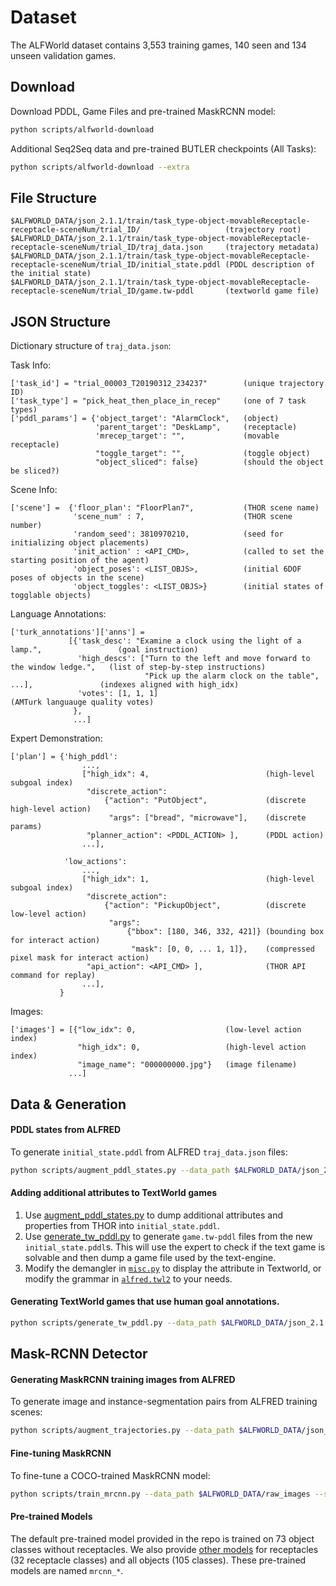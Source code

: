 # Dataset

The ALFWorld dataset contains 3,553 training games, 140 seen and 134 unseen validation games.

## Download

Download PDDL, Game Files and pre-trained MaskRCNN model:

```bash
python scripts/alfworld-download
```

Additional Seq2Seq data and pre-trained BUTLER checkpoints (All Tasks):

```bash
python scripts/alfworld-download --extra
```

## File Structure

```
$ALFWORLD_DATA/json_2.1.1/train/task_type-object-movableReceptacle-receptacle-sceneNum/trial_ID/                   (trajectory root)
$ALFWORLD_DATA/json_2.1.1/train/task_type-object-movableReceptacle-receptacle-sceneNum/trial_ID/traj_data.json     (trajectory metadata)
$ALFWORLD_DATA/json_2.1.1/train/task_type-object-movableReceptacle-receptacle-sceneNum/trial_ID/initial_state.pddl (PDDL description of the initial state)
$ALFWORLD_DATA/json_2.1.1/train/task_type-object-movableReceptacle-receptacle-sceneNum/trial_ID/game.tw-pddl       (textworld game file)
```

## JSON Structure

Dictionary structure of `traj_data.json`:

Task Info:
```
['task_id'] = "trial_00003_T20190312_234237"        (unique trajectory ID)
['task_type'] = "pick_heat_then_place_in_recep"     (one of 7 task types)
['pddl_params'] = {'object_target': "AlarmClock",   (object)
                   'parent_target': "DeskLamp",     (receptacle)
                   'mrecep_target': "",             (movable receptacle)
                   "toggle_target": "",             (toggle object)
                   "object_sliced": false}          (should the object be sliced?)
```

Scene Info:
```
['scene'] =  {'floor_plan': "FloorPlan7",           (THOR scene name)
              'scene_num' : 7,                      (THOR scene number)
              'random_seed': 3810970210,            (seed for initializing object placements)
              'init_action' : <API_CMD>,            (called to set the starting position of the agent)
              'object_poses': <LIST_OBJS>,          (initial 6DOF poses of objects in the scene)
              'object_toggles': <LIST_OBJS>}        (initial states of togglable objects)
```

Language Annotations:
```
['turk_annotations']['anns'] =
             [{'task_desc': "Examine a clock using the light of a lamp.",                 (goal instruction)
               'high_descs': ["Turn to the left and move forward to the window ledge.",   (list of step-by-step instructions)
                              "Pick up the alarm clock on the table", ...],               (indexes aligned with high_idx)
               'votes': [1, 1, 1]                                                         (AMTurk languauge quality votes)
              },
              ...]
```

Expert Demonstration:
```
['plan'] = {'high_pddl':
                ...,
                ["high_idx": 4,                          (high-level subgoal index)
                 "discrete_action":
                     {"action": "PutObject",             (discrete high-level action)
                      "args": ["bread", "microwave"],    (discrete params)
                 "planner_action": <PDDL_ACTION> ],      (PDDL action)
                ...],

            'low_actions':
                ...,
                ["high_idx": 1,                          (high-level subgoal index)
                 "discrete_action":
                     {"action": "PickupObject",          (discrete low-level action)
                      "args":
                          {"bbox": [180, 346, 332, 421]} (bounding box for interact action)
                           "mask": [0, 0, ... 1, 1]},    (compressed pixel mask for interact action)
                 "api_action": <API_CMD> ],              (THOR API command for replay)
                ...],
           }
```

Images:
```
['images'] = [{"low_idx": 0,                    (low-level action index)
               "high_idx": 0,                   (high-level action index)
               "image_name": "000000000.jpg"}   (image filename)
             ...]
```

## Data & Generation

#### PDDL states from ALFRED

To generate `initial_state.pddl` from ALFRED `traj_data.json` files:

```bash
python scripts/augment_pddl_states.py --data_path $ALFWORLD_DATA/json_2.1.1/train
```

#### Adding additional attributes to TextWorld games

1. Use [augment_pddl_states.py](../../scripts/augment_pddl_states.py#L254) to dump additional attributes and properties from THOR into `initial_state.pddl`.
2. Use [generate_tw_pddl.py](../../scripts/generate_tw_pddl.py) to generate `game.tw-pddl` files from the new `initial_state.pddl`s. This will use the expert to check if the text game is solvable and then dump a game file used by the text-engine.
3. Modify the demangler in [`misc.py`](../../alfworld/agents/utils/misc.py#L64) to display the attribute in Textworld, or modify the grammar in [`alfred.twl2`](https://github.com/alfworld/alfworld/blob/master/data/textworld_data/logic/alfred.twl2) to your needs.

#### Generating TextWorld games that use human goal annotations.

```bash
python scripts/generate_tw_pddl.py --data_path $ALFWORLD_DATA/json_2.1.1 --save_path custom_dataset/ --goal_desc_human_anns_prob 1
```

## Mask-RCNN Detector

#### Generating MaskRCNN training images from ALFRED

To generate image and instance-segmentation pairs from ALFRED training scenes:

```bash
python scripts/augment_trajectories.py --data_path $ALFWORLD_DATA/json_2.1.1/train --save_path $ALFWORLD_DATA/raw_images --num_threads 4
```

#### Fine-tuning MaskRCNN

To fine-tune a COCO-trained MaskRCNN model:

```bash
python scripts/train_mrcnn.py --data_path $ALFWORLD_DATA/raw_images --save_path $ALFWORLD_DATA/mrcnn --balance_scenes --object_types objects  --batch_size 32
```

#### Pre-trained Models
The default pre-trained model provided in the repo is trained on 73 object classes without receptacles. We also provide [other models](https://github.com/alfworld/alfworld/releases/tag/0.2.2) for receptacles (32 receptacle classes) and all objects (105 classes). These pre-trained models are named `mrcnn_*`.
